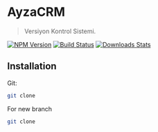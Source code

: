 # AyzaCRM
> Versiyon Kontrol Sistemi.

[![NPM Version][npm-image]][npm-url]
[![Build Status][travis-image]][travis-url]
[![Downloads Stats][npm-downloads]][npm-url]



## Installation

Git:

```sh
git clone 
```
For new branch
```sh
git clone 
```




[npm-image]: https://img.shields.io/npm/v/datadog-metrics.svg?style=flat-square
[npm-url]: https://npmjs.org/package/datadog-metrics
[npm-downloads]: https://img.shields.io/npm/dm/datadog-metrics.svg?style=flat-square
[travis-image]: https://img.shields.io/travis/dbader/node-datadog-metrics/master.svg?style=flat-square
[travis-url]: https://travis-ci.org/dbader/node-datadog-metrics
[wiki]: https://github.com/yourname/yourproject/wiki
